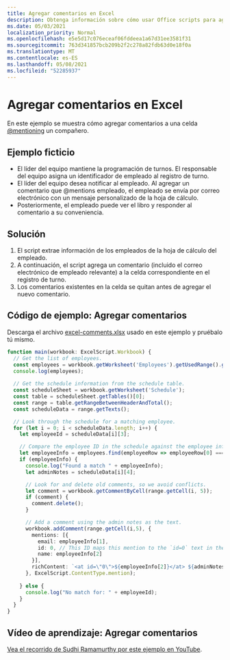 ```yaml
---
title: Agregar comentarios en Excel
description: Obtenga información sobre cómo usar Office scripts para agregar comentarios en una hoja de cálculo.
ms.date: 05/03/2021
localization_priority: Normal
ms.openlocfilehash: e5e5d17c076eceaf06fddeea1a67d31ee3581f31
ms.sourcegitcommit: 763d341857bcb209b2f2c278a82fdb63d0e18f0a
ms.translationtype: MT
ms.contentlocale: es-ES
ms.lasthandoff: 05/08/2021
ms.locfileid: "52285937"
---
```

# <a name="add-comments-in-excel"></a>Agregar comentarios en Excel

En este ejemplo se muestra cómo agregar comentarios a una celda [@mentioning](https://support.microsoft.com/office/90701709-5dc1-41c7-aa48-b01d4a46e8c7) un compañero.

## <a name="example-scenario"></a>Ejemplo ficticio

* El líder del equipo mantiene la programación de turnos. El responsable del equipo asigna un identificador de empleado al registro de turno.
* El líder del equipo desea notificar al empleado. Al agregar un comentario que @mentions empleado, el empleado se envía por correo electrónico con un mensaje personalizado de la hoja de cálculo.
* Posteriormente, el empleado puede ver el libro y responder al comentario a su conveniencia.

## <a name="solution"></a>Solución

1. El script extrae información de los empleados de la hoja de cálculo del empleado.
1. A continuación, el script agrega un comentario (incluido el correo electrónico de empleado relevante) a la celda correspondiente en el registro de turno.
1. Los comentarios existentes en la celda se quitan antes de agregar el nuevo comentario.

## <a name="sample-code-add-comments"></a>Código de ejemplo: Agregar comentarios

Descarga el archivo <a href="excel-comments.xlsx">excel-comments.xlsx</a> usado en este ejemplo y pruébalo tú mismo.

```TypeScript
function main(workbook: ExcelScript.Workbook) {
  // Get the list of employees.
  const employees = workbook.getWorksheet('Employees').getUsedRange().getTexts();
  console.log(employees); 
  
  // Get the schedule information from the schedule table.
  const scheduleSheet = workbook.getWorksheet('Schedule');
  const table = scheduleSheet.getTables()[0];
  const range = table.getRangeBetweenHeaderAndTotal();
  const scheduleData = range.getTexts();

  // Look through the schedule for a matching employee.
  for (let i = 0; i < scheduleData.length; i++) {
    let employeeId = scheduleData[i][3];

    // Compare the employee ID in the schedule against the employee information table.
    let employeeInfo = employees.find(employeeRow => employeeRow[0] === employeeId);
    if (employeeInfo) {
      console.log("Found a match " + employeeInfo);
      let adminNotes = scheduleData[i][4];

      // Look for and delete old comments, so we avoid conflicts.
      let comment = workbook.getCommentByCell(range.getCell(i, 5));
      if (comment) {
        comment.delete();
      }

      // Add a comment using the admin notes as the text.
      workbook.addComment(range.getCell(i,5), {
        mentions: [{
          email: employeeInfo[1],
          id: 0, // This ID maps this mention to the `id=0` text in the comment.
          name: employeeInfo[2]
        }],
        richContent: `<at id=\"0\">${employeeInfo[2]}</at> ${adminNotes}`
      }, ExcelScript.ContentType.mention);        
      
    } else {
      console.log("No match for: " + employeeId);
    }
  }
}
```

## <a name="training-video-add-comments"></a>Vídeo de aprendizaje: Agregar comentarios

[Vea el recorrido de Sudhi Ramamurthy por este ejemplo en YouTube](https://youtu.be/CpR78nkaOFw).

